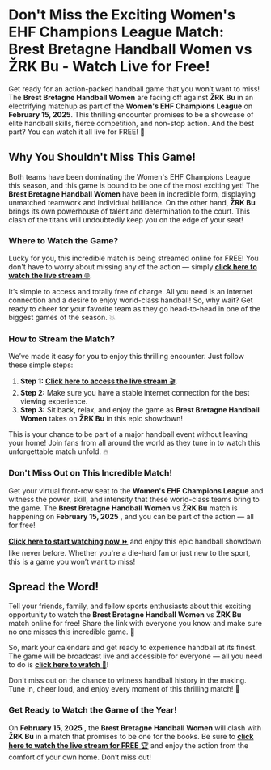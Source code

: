 # Don't Miss the Exciting Women's EHF Champions League Match: Brest Bretagne Handball Women vs ŽRK Bu - Watch Live for Free!

Get ready for an action-packed handball game that you won’t want to miss! The **Brest Bretagne Handball Women** are facing off against **ŽRK Bu** in an electrifying matchup as part of the **Women's EHF Champions League** on **February 15, 2025**. This thrilling encounter promises to be a showcase of elite handball skills, fierce competition, and non-stop action. And the best part? You can watch it all live for FREE! 🎉

## Why You Shouldn't Miss This Game!

Both teams have been dominating the Women's EHF Champions League this season, and this game is bound to be one of the most exciting yet! The **Brest Bretagne Handball Women** have been in incredible form, displaying unmatched teamwork and individual brilliance. On the other hand, **ŽRK Bu** brings its own powerhouse of talent and determination to the court. This clash of the titans will undoubtedly keep you on the edge of your seat!

### Where to Watch the Game?

Lucky for you, this incredible match is being streamed online for FREE! You don't have to worry about missing any of the action — simply [**click here to watch the live stream** 🌐](https://tinyurl.com/livestreamfreeo?st=Brest+Bretagne+Handball+Women+vs+%C5%BDRK+Bu&si=ghc).

It’s simple to access and totally free of charge. All you need is an internet connection and a desire to enjoy world-class handball! So, why wait? Get ready to cheer for your favorite team as they go head-to-head in one of the biggest games of the season. 💥

### How to Stream the Match?

We’ve made it easy for you to enjoy this thrilling encounter. Just follow these simple steps:

1. **Step 1:** [**Click here to access the live stream** 🎬](https://tinyurl.com/livestreamfreeo?st=Brest+Bretagne+Handball+Women+vs+%C5%BDRK+Bu&si=ghc).
2. **Step 2:** Make sure you have a stable internet connection for the best viewing experience.
3. **Step 3:** Sit back, relax, and enjoy the game as **Brest Bretagne Handball Women** takes on **ŽRK Bu** in this epic showdown!

This is your chance to be part of a major handball event without leaving your home! Join fans from all around the world as they tune in to watch this unforgettable match unfold. 🔥

### Don't Miss Out on This Incredible Match!

Get your virtual front-row seat to the **Women's EHF Champions League** and witness the power, skill, and intensity that these world-class teams bring to the game. The **Brest Bretagne Handball Women** vs **ŽRK Bu** match is happening on **February 15, 2025** , and you can be part of the action — all for free!

[**Click here to start watching now** ⏩](https://tinyurl.com/livestreamfreeo?st=Brest+Bretagne+Handball+Women+vs+%C5%BDRK+Bu&si=ghc) and enjoy this epic handball showdown like never before. Whether you're a die-hard fan or just new to the sport, this is a game you won’t want to miss!

## Spread the Word!

Tell your friends, family, and fellow sports enthusiasts about this exciting opportunity to watch the **Brest Bretagne Handball Women** vs **ŽRK Bu** match online for free! Share the link with everyone you know and make sure no one misses this incredible game. 💬

So, mark your calendars and get ready to experience handball at its finest. The game will be broadcast live and accessible for everyone — all you need to do is [**click here to watch** 🏐](https://tinyurl.com/livestreamfreeo?st=Brest+Bretagne+Handball+Women+vs+%C5%BDRK+Bu&si=ghc)!

Don't miss out on the chance to witness handball history in the making. Tune in, cheer loud, and enjoy every moment of this thrilling match! 📅

### Get Ready to Watch the Game of the Year!

On **February 15, 2025** , the **Brest Bretagne Handball Women** will clash with **ŽRK Bu** in a match that promises to be one for the books. Be sure to [**click here to watch the live stream for FREE** 🏆](https://tinyurl.com/livestreamfreeo?st=Brest+Bretagne+Handball+Women+vs+%C5%BDRK+Bu&si=ghc) and enjoy the action from the comfort of your own home. Don’t miss out!
